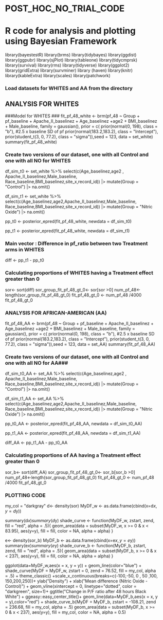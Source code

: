 # POST_HOC_NO_TRIAL_CODE
# R code for analysis and plotting using Bayesian Framework


library(bayestestR)
library(brms)
library(tidybayes)
library(ggdist)
library(ggpubr)
library(sjPlot)
library(tableone)
library(tidycmprsk)
library(survival)
library(rms)
library(tidyverse)
library(ggplot2)
library(gridExtra)
library(survminer)
library (haven)
library(knitr)
library(kableExtra)
library(scales)
library(patchwork)

### Load datasets for WHITES and AA from the directory ###

## ANALYSIS FOR WHITES ##

###Model for WHITES ###
fit_pf_48_white <- brm(pf_48 ~  Group  + pf_baseline + Apache_II_baselinez + Age_baselinez +age2
                       + BMI_baselinez + Male_baseline, 
                       family = gaussian(),
                       prior = c(
                         prior(normal(0, 198), class = "b"), #2.5 x baseline  SD of pf
                         prior(normal(183.2,183.2), class = "Intercept"),
                         prior(student_t(3, 0, 77.2), class = "sigma")),seed = 123,
                       data = set_white)
summary(fit_pf_48_white)



### Create two versions of our dataset, one with all Control and one with all NO for WHITES ###
df_sim_t0 <- set_white %>% select(c(Age_baselinez,age2 , Apache_II_baselinez,Male_baseline,
                                    Race_baseline,BMI_baselinez,site_x,record_id)) |>
  mutate(Group = "Control") |> na.omit()

df_sim_t1 <- set_white %>% select(c(Age_baselinez,age2,Apache_II_baselinez,Male_baseline,
                                    Race_baseline,BMI_baselinez,site_x,record_id)) |>
  mutate(Group = "Nitric Oxide") |> na.omit()



pp_t0 <- posterior_epred(fit_pf_48_white, newdata = df_sim_t0)

pp_t1 <- posterior_epred(fit_pf_48_white, newdata = df_sim_t1)

### Main vector : Difference in pf_ratio between two Treatment arms in WHITES ####
diff <- pp_t1 - pp_t0

### Calculating proportions of WHITES having a Treatment effect greater than 0 ###
sor<- sort(diff)
sor_group_fit_pf_48_gt_0<- sor[sor >0]
num_pf_48<-length(sor_group_fit_pf_48_gt_0)
fit_pf_48_gt_0 <- num_pf_48 /4000
fit_pf_48_gt_0



### ANALYSIS FOR AFRICAN-AMERICAN (AA) ###
fit_pf_48_AA <- brm(pf_48 ~  Group  + pf_baseline + Apache_II_baselinez + Age_baselinez +age2
                       + BMI_baselinez + Male_baseline, 
                       family = gaussian(),
                       prior = c(
                         prior(normal(0, 198), class = "b"), #2.5 x baseline  SD of pf
                         prior(normal(183.2,183.2), class = "Intercept"),
                         prior(student_t(3, 0, 77.2), class = "sigma")),seed = 123,
                       data = set_AA)
summary(fit_pf_48_AA)



### Create two versions of our dataset, one with all Control and one with all NO for AA###
df_sim_t0_AA <- set_AA %>% select(c(Age_baselinez,age2 , Apache_II_baselinez,Male_baseline,
                                    Race_baseline,BMI_baselinez,site_x,record_id)) |>
  mutate(Group = "Control") |> na.omit()

df_sim_t1_AA <- set_AA %>% select(c(Age_baselinez,age2,Apache_II_baselinez,Male_baseline,
                                    Race_baseline,BMI_baselinez,site_x,record_id)) |>
  mutate(Group = "Nitric Oxide") |> na.omit()


pp_t0_AA <- posterior_epred(fit_pf_48_AA, newdata = df_sim_t0_AA)

pp_t1_AA <- posterior_epred(fit_pf_48_AA, newdata = df_sim_t1_AA)

diff_AA <- pp_t1_AA - pp_t0_AA



### Calculating proportions of AA having a Treatment effect greater than 0 ###
sor_b<- sort(diff_AA)
sor_group_fit_pf_48_gt_0<- sor_b[sor_b >0]
num_pf_48<-length(sor_group_fit_pf_48_gt_0)
fit_pf_48_gt_0 <- num_pf_48 /4000
fit_pf_48_gt_0









### PLOTTING CODE ###

my_col = "darkgray"
d<- density(sor)
MyDF_w <- as.data.frame(cbind(x=d$x,y=d$y))

summary(d$x)
summary(d$y)
shade_curve <- function(MyDF_w, zstart, zend, fill = "red", alpha = .5){
  geom_area(data = subset(MyDF_w, x >= 0
                          & x < 83.95),
            aes(y=y), fill = fill, color = NA, alpha = alpha)
}


e<- density(sor_b)
MyDF_b <- as.data.frame(cbind(x=e$x,y=e$y))
summary(e$x)
summary(e$y)
shade_curve_b <- function(MyDF_b, zstart, zend, fill = "red", alpha = .5){
  geom_area(data = subset(MyDF_b, x >= 0
                          & x < 237),
            aes(y=y), fill = fill, color = NA, alpha = alpha)
}




ggplot(data=MyDF_w,aes(x = x, y = y)) + geom_line(color="blue") +
  shade_curve(MyDF = MyDF_w, zstart = 0, zend = 76.52, fill = my_col, alpha = .5) +
  theme_classic() +scale_x_continuous(breaks=c(-100,-50, 0 , 50 ,100, 150,200,250))+
  ylab("Density") + xlab("Mean difference (Nitric Oxide - Control)") +
  geom_vline(xintercept = 0, linetype="dotted", 
             color = "darkgreen", size=1)+ ggtitle("Change in P/F ratio after 48 hours Black White") + ggeasy::easy_center_title()+
  geom_line(data=MyDF_b,aes(x = x, y = y),color="red") +
  shade_curve_b(MyDF = MyDF_b, zstart = -108.21, zend = 236.68, fill = my_col, alpha = .5)
geom_area(data = subset(MyDF_b, x >= 0
                        & x < 237),
          aes(y=y), fill = my_col, color = NA, alpha = 0.5)







